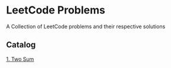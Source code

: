 # LeetCode Problems

A Collection of LeetCode problems and their respective solutions

## Catalog

[1. Two Sum](1.%20Two%20Sum/Solution.md)
